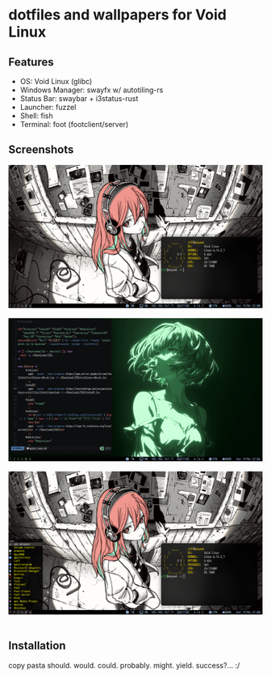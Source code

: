 # dotfiles and wallpapers for Void Linux
## Features
- OS: Void Linux (glibc)
- Windows Manager: swayfx w/ autotiling-rs
- Status Bar: swaybar + i3status-rust
- Launcher: fuzzel
- Shell: fish
- Terminal: foot (footclient/server)


[//]: <> (yes i know my use of &nbsp should me considered as a war crime and it deserves no less than cartel style execution  )


## Screenshots
![terminal.png](https://github.com/Hari-c137/dotfiles/blob/main/assets/terminal.png)&nbsp;&nbsp;&nbsp;&nbsp;&nbsp;&nbsp;&nbsp;&nbsp;
![nvim.png](https://github.com/Hari-c137/dotfiles/blob/main/assets/nvim.png)&nbsp;&nbsp;&nbsp;&nbsp;&nbsp;&nbsp;&nbsp;&nbsp;
![fuzzel.png](https://github.com/Hari-c137/dotfiles/blob/main/assets/fuzzel.png)&nbsp;&nbsp;&nbsp;&nbsp;&nbsp;&nbsp;&nbsp;&nbsp;


## Installation

copy pasta should. would. could. probably. might. yield. success?... :/
